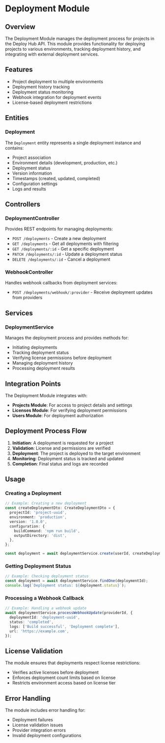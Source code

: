 # Deployment Module

## Overview

The Deployment Module manages the deployment process for projects in the Deploy Hub API. This module provides functionality for deploying projects to various environments, tracking deployment history, and integrating with external deployment services.

## Features

- Project deployment to multiple environments
- Deployment history tracking
- Deployment status monitoring
- Webhook integration for deployment events
- License-based deployment restrictions

## Entities

### Deployment

The `Deployment` entity represents a single deployment instance and contains:

- Project association
- Environment details (development, production, etc.)
- Deployment status
- Version information
- Timestamps (created, updated, completed)
- Configuration settings
- Logs and results

## Controllers

### DeploymentController

Provides REST endpoints for managing deployments:

- `POST /deployments` - Create a new deployment
- `GET /deployments` - Get all deployments with filtering
- `GET /deployments/:id` - Get a specific deployment
- `PATCH /deployments/:id` - Update a deployment status
- `DELETE /deployments/:id` - Cancel a deployment

### WebhookController

Handles webhook callbacks from deployment services:

- `POST /deployments/webhook/:provider` - Receive deployment updates from providers

## Services

### DeploymentService

Manages the deployment process and provides methods for:

- Initiating deployments
- Tracking deployment status
- Verifying license permissions before deployment
- Managing deployment history
- Processing deployment results

## Integration Points

The Deployment Module integrates with:

- **Projects Module**: For access to project details and settings
- **Licenses Module**: For verifying deployment permissions
- **Users Module**: For deployment authorization

## Deployment Process Flow

1. **Initiation**: A deployment is requested for a project
2. **Validation**: License and permissions are verified
3. **Deployment**: The project is deployed to the target environment
4. **Monitoring**: Deployment status is tracked and updated
5. **Completion**: Final status and logs are recorded

## Usage

### Creating a Deployment

```typescript
// Example: Creating a new deployment
const createDeploymentDto: CreateDeploymentDto = {
  projectId: 'project-uuid',
  environment: 'production',
  version: '1.0.0',
  configuration: {
    buildCommand: 'npm run build',
    outputDirectory: 'dist',
  },
};

const deployment = await deploymentService.create(userId, createDeploymentDto);
```

### Getting Deployment Status

```typescript
// Example: Checking deployment status
const deployment = await deploymentService.findOne(deploymentId);
console.log(`Deployment status: ${deployment.status}`);
```

### Processing a Webhook Callback

```typescript
// Example: Handling a webhook update
await deploymentService.processWebhookUpdate(providerId, {
  deploymentId: 'deployment-uuid',
  status: 'completed',
  logs: ['Build successful', 'Deployment complete'],
  url: 'https://example.com',
});
```

## License Validation

The module ensures that deployments respect license restrictions:

- Verifies active licenses before deployment
- Enforces deployment count limits based on license
- Restricts environment access based on license tier

## Error Handling

The module includes error handling for:

- Deployment failures
- License validation issues
- Provider integration errors
- Invalid deployment configurations
